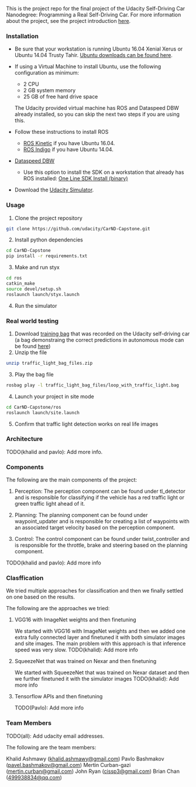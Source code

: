 This is the project repo for the final project of the Udacity Self-Driving Car Nanodegree: Programming a Real Self-Driving Car. For more information about the project, see the project introduction [here](https://classroom.udacity.com/nanodegrees/nd013/parts/6047fe34-d93c-4f50-8336-b70ef10cb4b2/modules/e1a23b06-329a-4684-a717-ad476f0d8dff/lessons/462c933d-9f24-42d3-8bdc-a08a5fc866e4/concepts/5ab4b122-83e6-436d-850f-9f4d26627fd9).

### Installation 

* Be sure that your workstation is running Ubuntu 16.04 Xenial Xerus or Ubuntu 14.04 Trusty Tahir. [Ubuntu downloads can be found here](https://www.ubuntu.com/download/desktop). 
* If using a Virtual Machine to install Ubuntu, use the following configuration as minimum:
  * 2 CPU
  * 2 GB system memory
  * 25 GB of free hard drive space
  
  The Udacity provided virtual machine has ROS and Dataspeed DBW already installed, so you can skip the next two steps if you are using this.

* Follow these instructions to install ROS
  * [ROS Kinetic](http://wiki.ros.org/kinetic/Installation/Ubuntu) if you have Ubuntu 16.04.
  * [ROS Indigo](http://wiki.ros.org/indigo/Installation/Ubuntu) if you have Ubuntu 14.04.
* [Dataspeed DBW](https://bitbucket.org/DataspeedInc/dbw_mkz_ros)
  * Use this option to install the SDK on a workstation that already has ROS installed: [One Line SDK Install (binary)](https://bitbucket.org/DataspeedInc/dbw_mkz_ros/src/81e63fcc335d7b64139d7482017d6a97b405e250/ROS_SETUP.md?fileviewer=file-view-default)
* Download the [Udacity Simulator](https://github.com/udacity/CarND-Capstone/releases/tag/v1.2).

### Usage

1. Clone the project repository
```bash
git clone https://github.com/udacity/CarND-Capstone.git
```

2. Install python dependencies
```bash
cd CarND-Capstone
pip install -r requirements.txt
```
3. Make and run styx
```bash
cd ros
catkin_make
source devel/setup.sh
roslaunch launch/styx.launch
```
4. Run the simulator

### Real world testing
1. Download [training bag](https://drive.google.com/file/d/0B2_h37bMVw3iYkdJTlRSUlJIamM/view?usp=sharing) that was recorded on the Udacity self-driving car (a bag demonstraing the correct predictions in autonomous mode can be found [here](https://drive.google.com/open?id=0B2_h37bMVw3iT0ZEdlF4N01QbHc)) 
2. Unzip the file
```bash
unzip traffic_light_bag_files.zip
```
3. Play the bag file
```bash
rosbag play -l traffic_light_bag_files/loop_with_traffic_light.bag
```
4. Launch your project in site mode
```bash
cd CarND-Capstone/ros
roslaunch launch/site.launch
```
5. Confirm that traffic light detection works on real life images

### Architecture

TODO(khalid and pavlo): Add more info.

### Components

The following are the main components of the project:

1. Perception: The perception component can be found under tl_detector and is responsible for classifying if the vehicle has a red traffic light or green traffic light ahead of it.

2. Planning: The planning component can be found under waypoint_updater and is responsible for creating a list of waypoints with an associated target velocity based on the perception component.

3. Control: The control component can be found under twist_controller and is responsible for the throttle, brake and steering based on the planning component.

TODO(khalid and pavlo): Add more info

### Clasffication

We tried multiple approaches for classification and then we finally settled on one based on the results.

The following are the approaches we tried:

1. VGG16 with ImageNet weights and then finetuning

    We started with VGG16 with ImageNet weights and then we added one extra fully connected layer and finetuned it with both simulator images and site images.
    The main problem with this approach is that inference speed was very slow.
    TODO(khalid): Add more info

2. SqueezeNet that was trained on Nexar and then finetuning

    We started with SqueezeNet that was trained on Nexar dataset and then we further finetuned it with the simulator images
    TODO(khalid): Add more info

3. Tensorflow APIs and then finetuning

    TODO(Pavlo): Add more info

### Team Members

TODO(all): Add udacity email addresses.

The following are the team members:

Khalid Ashmawy (khalid.ashmawy@gmail.com)
Pavlo Bashmakov (pavel.bashmakov@gmail.com)
Mertin Curban-gazi (mertin.curban@gmail.com)
John Ryan (cissp3@gmail.com)
Brian Chan (499938834@qq.com)
